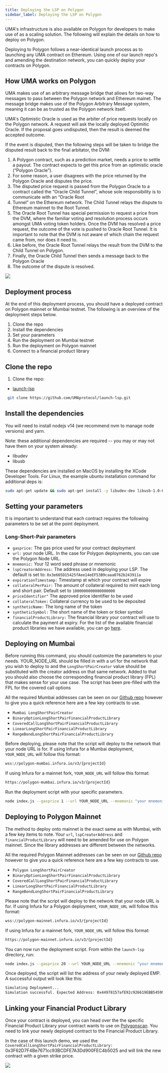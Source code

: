 ```yaml
---
title: Deploying the LSP on Polygon
sidebar_label: Deploying the LSP on Polygon
---
```

UMA's infrastructure is also available on Polygon for developers to make use of as a scaling solution. The following will explain the details on how to deploy on Polygon. 

Deploying to Polygon follows a near-identical launch process as to launching any UMA contract on Ethereum. Using one of our launch repo's and amending the destination network, you can quickly deploy your contracts on Polygon.

## How UMA works on Polygon

UMA makes use of an arbitrary message bridge that allows for two-way messages to pass between the Polygon network and Ethereum mainet. The message bridge makes use of the Polygon Arbitrary Message system, meaning it can be as trusted as the Polygon network itself. 

UMA's Optimistic Oracle is used as the arbiter of price requests locally on the Polygon network. A request will ask the locally deployed Optimitic Oracle. If the proposal goes undisputed, then the result is deemed the accepted outcome. 

If the event is disputed, then the following steps will be taken to bridge the disputed result back to the final arbitator, the DVM:
1. A Polygon contract, such as a prediction market, needs a price to settle a payout. The contract expects to get this price from an optimistic oracle (“Polygon Oracle”).
2. For some reason, a user disagrees with the price returned by the Polygon Oracle and disputes the price.
3. The disputed price request is passed from the Polygon Oracle to a contract called the “Oracle Child Tunnel”, whose sole responsibility is to communicate with an “Oracle Root 
4. Tunnel” on the Ethereum network. The Child Tunnel relays the dispute to Ethereum mainnet to the Root Tunnel.
5. The Oracle Root Tunnel has special permission to request a price from the DVM, where the familiar voting and resolution process occurs amongst UMA voting token holders.
Once the DVM has resolved a price request, the outcome of the vote is pushed to Oracle Root Tunnel. It is important to note that the DVM is not aware of which chain the request came from, nor does it need to.
6. Like before, the Oracle Root Tunnel relays the result from the DVM to the Child Tunnel on Polygon.
7. Finally, the Oracle Child Tunnel then sends a message back to the Polygon Oracle
8. The outcome of the dispute is resolved.

![](/img/PolygonDispute.png)

## Deployment process

At the end of this deployment process, you should have a deployed contract on Polygon mainnet or Mumbai testnet. The following is an overview of the deployment steps below.

1. Clone the repo
2. Install the dependencies
3. Set your parameters
5. Run the deployment on Mumbai testnet
6. Run the deployment on Polygon mainnet  
7. Connect to a financial product library  

## Clone the repo

1. Clone the repo:

 - [launch-lsp](https://github.com/UMAprotocol/launch-lsp)
```bash
 git clone https://github.com/UMAprotocol/launch-lsp.git
```
## Install the dependencies

You will need to install nodejs v14 (we recommend nvm to manage node versions) and yarn.

Note: these additional dependencies are required -- you may or may not have them on your system already:

- libudev
- libusb

These dependencies are installed on MacOS by installing the XCode Developer Tools. For Linux, the example ubuntu installation command for additional deps is:

```bash
sudo apt-get update && sudo apt-get install -y libudev-dev libusb-1.0-0-dev
```
## Setting your parameters

It is important to understand that each contract requires the following parameters to be set at the point deployment. 

### Long-Short-Pair parameters

- `gasprice:` The gas price used for your contract deployment  
- `url:` your node URL. In the case for Polygon deployments, you can use the Polygon Node URL.
- `mnemonic:` Your 12 word seed phrase or mnemonic 
- `lspCreatorAddress:` The address used in deploying your LSP. The default is set to: `0x3e665D15425fAee14eEF53B9caaa0762b243911a`
- `expirationTimestamp:` Timestamp at which your contract will expire 
- `collateralPerPair:` The amount of collateral required to mint each long and short pair. Default set to `1000000000000000000` 
- `priceIdentifier"` The approved price identifier to be used  
- `collateralToken:` Collateral currency to be used to be deposited 
- `syntheticName:` The long name of the token
- `syntheticSymbol:` The short name of the token or ticker symbol
- `financialProductLibrary:` The financial library your contract will use to calculate the payment at expiry. For the list of the available financial product libraries we have available, you can go [here](https://github.com/UMAprotocol/protocol/tree/master/packages/core/contracts/financial-templates/common/financial-product-libraries/long-short-pair-libraries).

## Deploying on Mumbai

Before running this command, you should customize the parameters to your needs. YOUR_NODE_URL should be filled in with a url for the network that you wish to deploy to and the `LongShortPairCreator` value should be substituted with the creator address on that same network. Added to that you should also choose the corresponding financial product library (FPL) that makes sense for your use case. The script has been pre-filled with the FPL for the covered call options

All the required Mumbai addresses can be seen on our [Github repo](https://github.com/UMAprotocol/protocol/blob/master/packages/core/networks/80001.json) however to give you a quick reference here are a few key contracts to use. 

- `Mumbai LongShortPairCreator` 
- `BinaryOptionLongShortPairFinancialProductLibrary` 
- `CoveredCallLongShortPairFinancialProductLibrary` 
- `LinearLongShortPairFinancialProductLibrary` 
- `RangeBondLongShortPairFinancialProductLibrary` 

Before deploying, please note that the script will deploy to the network that your node URL is for. If using Infura for a Mumbai deployment, `YOUR_NODE_URL` will follow this format:


```bash
wss://polygon-mumbai.infura.io/v3/{projectId}
```

If using Infura for a mainnet fork, `YOUR_NODE_URL` will follow this format:

```bash
https://polygon-mumbai.infura.io/v3/{projectId}
```

Run the deployment script with your specific parameters.
```bash
node index.js --gasprice 1 --url YOUR_NODE_URL --mnemonic "your mnemonic (12 word seed phrase)" --lspCreatorAddress 0x6883FeB1c131F58C1Cd629289Da3dE0051d2aa0d --expirationTimestamp 1643678287 --collateralPerPair 1000000000000000000 --priceIdentifier ETHUSD --collateralToken 0xd0a1e359811322d97991e03f863a0c30c2cf029c --syntheticName "ETH 9000 USD Call [December 2021]" --syntheticSymbol ETHc9000-1221 --financialProductLibrary 0xc19B7EF43a6eBd393446F401d1eCFac01B181ac0
```
## Deploying to Polygon Mainnet

The method to deploy onto mainnet is the exact same as with Mumbai, with a few key items to note. Your `url`, `lspCreatorAddress` and `financialProductLibrary` will need to be amended for use on Polygon mainnet. Since the library addresses are different between the networks. 

All the required Polygon Mainnet addresses can be seen on our [Github repo](https://github.com/UMAprotocol/protocol/blob/master/packages/core/networks/137.json) however to give you a quick reference here are a few key contracts to use. 

- `Polygon LongShortPairCreator` 
- `BinaryOptionLongShortPairFinancialProductLibrary` 
- `CoveredCallLongShortPairFinancialProductLibrary` 
- `LinearLongShortPairFinancialProductLibrary` 
- `RangeBondLongShortPairFinancialProductLibrary` 

Please note that the script will deploy to the network that your node URL is for. If using Infura for a Polygon deployment, `YOUR_NODE_URL` will follow this format:


```bash
wss://polygon-mainnet.infura.io/v3/{projectId}
```

If using Infura for a mainnet fork, `YOUR_NODE_URL` will follow this format:

```bash
https://polygon-mainnet.infura.io/v3/{projectId}
```

You can now run the deployment script. From within the `launch-lsp` directory, run:
```bash
node index.js --gasprice 20 --url YOUR_NODE_URL --mnemonic "your mnemonic (12 word seed phrase)" --lspCreatorAddress 0x3e665D15425fAee14eEF53B9caaa0762b243911a --expirationTimestamp 1643678287 --collateralPerPair 1000000000000000000 --priceIdentifier ETHUSD --collateralToken 0xd0a1e359811322d97991e03f863a0c30c2cf029c --syntheticName "ETH 9000 USD Call [December 2021]" --syntheticSymbol ETHc9000-1221 --financialProductLibrary 0x3F62D7F4Be7671cc93BCDFE7A3Dd900FEC4b5025
```
Once deployed, the script will list the address of your newly deployed EMP. A successful output will look like this:

```bash
Simulating Deployment...
Simulation successful. Expected Address: 0x44978157afE92c926619EBB54599bbc483eBe871
``` 
## Linking your Financial Product Library

Once your contract is deployed, you can head over the the specific Financial Product Library your contract wants to use on [Polygonscan](https://polygonscan.com/). You need to link your newly deployed contract to the Financial Product Library. 

In the case of this launch demo, we used the `CoveredCallLongShortPairFinancialProductLibrary:` 0x3F62D7F4Be7671cc93BCDFE7A3Dd900FEC4b5025 and will link the new contract with a given strike price. 

![](/img/PolygonFPL.png)